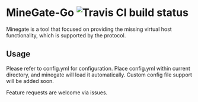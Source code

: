 # MineGate-Go ![Travis CI build status](https://travis-ci.org/jackyyf/MineGate-Go.svg)

  Minegate is a tool that focused on providing the missing virtual host 
functionality, which is supported by the protocol.

## Usage

  Please refer to config.yml for configuration. Place config.yml within
current directory, and minegate will load it automatically. Custom 
config file support will be added soon.

  Feature requests are welcome via issues.
